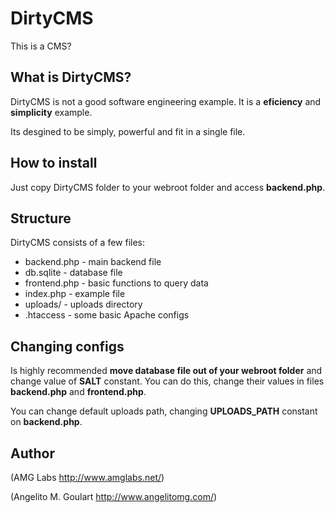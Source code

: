 # DirtyCMS
This is a CMS?

## What is DirtyCMS?

DirtyCMS is not a good software engineering example. It is a **eficiency** and **simplicity** example.

Its desgined to be simply, powerful and fit in a single file.

## How to install

Just copy DirtyCMS folder to your webroot folder and access **backend.php**.

## Structure

DirtyCMS consists of a few files:

* backend.php - main backend file
* db.sqlite - database file
* frontend.php - basic functions to query data
* index.php - example file
* uploads/ - uploads directory
* .htaccess - some basic Apache configs

## Changing configs

Is highly recommended **move database file out of your webroot folder** and change value of **SALT** constant. You can do this, change their values in files **backend.php** and **frontend.php**.

You can change default uploads path, changing **UPLOADS_PATH** constant on **backend.php**.

## Author

(AMG Labs http://www.amglabs.net/)

(Angelito M. Goulart http://www.angelitomg.com/)